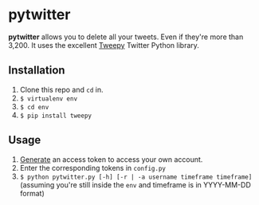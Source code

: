 # pytwitter

**pytwitter** allows you to delete all your tweets. Even if they're more than 3,200. It uses the excellent [Tweepy][tw] Twitter Python library.

## Installation

1. Clone this repo and `cd` in.
2. `$ virtualenv env`
3. `$ cd env`
4. `$ pip install tweepy`

## Usage

1. [Generate][access] an access token to access your own account.
2. Enter the corresponding tokens in `config.py`
3. `$ python pytwitter.py [-h] [-r | -a username timeframe timeframe]`  
(assuming you're still inside the `env` and timeframe is in YYYY-MM-DD format)

[tw]: https://github.com/tweepy/tweepy
[access]: https://apps.twitter.com/app/new

